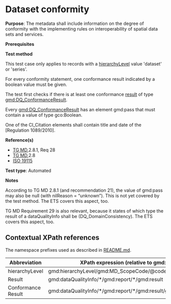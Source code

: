 # Dataset conformity

**Purpose**: The metadata shall include information on the degree of conformity with the implementing
rules on interoperability of spatial data sets and services.

**Prerequisites**

**Test method**

This test case only applies to records with a [hierarchyLevel](#hierarchyLevel) value 'dataset' or 'series'.

For every conformity statement, one conformance result indicated by a boolean value must be given.

The test first checks if there is at least one conformance [result](#result) of type [gmd:DQ_ConformanceResult](#ConformanceResult).

Every [gmd:DQ_ConformanceResult](#ConformanceResult) has an element gmd:pass that must contain a value of type gco:Boolean.

One of the CI_Citation elements shall contain title and date of the [Regulation 1089/2010].

**Reference(s)**	 

* [TG MD](http://inspire.ec.europa.eu/id/ats/metadata/1.3/iso-19115-19119/README#ref_TG_MD),2.8.1, Req 28
* [TG MD](http://inspire.ec.europa.eu/id/ats/metadata/1.3/iso-19115-19119/README#ref_TG_MD),2.8
* [ISO 19115](http://inspire.ec.europa.eu/id/ats/metadata/1.3/iso-19115-19119/README#ref_ISO_19115)

**Test type**: Automated

**Notes**

According to TG MD 2.8.1 (and recommendation 21), the value of gmd:pass may also be null (with nilReason = “unknown”). This is not yet covered by the test method. The ETS covers this aspect, too.

TG MD Requirement 29 is also relevant, because it states of which type the result of a dataQualityInfo shall be (DQ_DomainConsistency). The ETS covers this aspect, too.

## Contextual XPath references

The namespace prefixes used as described in [README.md](http://inspire.ec.europa.eu/id/ats/metadata/1.3/iso-19115-19119/README#namespaces).

Abbreviation                                   |  XPath expression (relative to gmd:MD_Metadata)
-----------------------------------------------| -------------------------------------------------------------------------
<a name="hierarchyLevel"></a> hierarchyLevel | gmd:hierarchyLevel/gmd:MD_ScopeCode/@codeListValue
<a name="result"></a> Result   | gmd:dataQualityInfo/\*/gmd:report/\*/gmd:result
<a name="ConformanceResult"></a> Conformance Result   | gmd:dataQualityInfo/\*/gmd:report/\*/gmd:result/gmd:DQ_ConformanceResult
